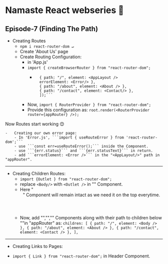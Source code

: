 # Namaste React webseries 🚀

## Episode-7 (Finding The Path)
  
  * Creating Routes
    - ```npm i react-router-dom ↵``` 
    - Create 'About Us' page
    - Create Routing Configuration:
      -  in 'App.js' 
        - ```import { createBrowserRouter } from "react-router-dom";```
            - ```const appRouter = createBrowserRouter([
                { path: "/", element: <AppLayout />
                errorElement: <Error/> },
                { path: "/about", element: <About /> },
                { path: "/contact", element: <Contact/> },
                ]);```

        -   Now, ```import { RouterProvider } from "react-router-dom";```
        -   Provide this configuration as: ```root.render(<RouterProvider router={appRouter} />);```
  
  Now Routes start working 😊

    -   Creating our own error page:
        - In 'Error.js', ```import { useRouteError } from 'react-router-dom';```
        - use ```const err=useRouteError();``` inside the Component.
        - use ```{err.status}``` and ```{err.statusText}``` in return.
        - add ```errorElement: <Error />``` in the "<AppLayout/>" path in "appRouter".
  
  ------------------------------------------------------------------------------------------------------------------------
  * Creating Children Routes:
    - ```import {Outlet } from "react-router-dom";```
    - replace ```<Body/>``` with ```<Outlet />``` in "<AppLayout/>" Component.
    - Here "<Header/>" Component will remain intact as we need it on the top everytime.
    - Now, add "<Body/>","<About/>","<Contact/>" Components along with their path to children below "<AppLayout>"in "appRouter" as:
          ```children: [
      { path: "/", element: <Body /> },
      { path: "/about", element: <About /> },
      { path: "/contact", element: <Contact /> },
    ],```
  
  ------------------------------------------------------------------------------------------------------------------------
  * Creating Links to Pages:
  - ```import { Link } from "react-router-dom";``` in Header Component.
